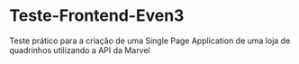 # Teste-Frontend-Even3
Teste prático para a criação de uma Single Page Application de uma loja de quadrinhos utilizando a API da Marvel
